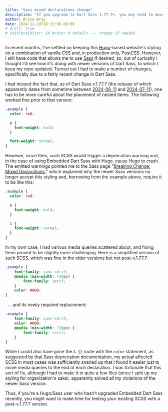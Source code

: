 ```yaml
---
title: "Sass mixed declarations change"
description: "If you upgrade to Dart Sass 1.77.7+, you may need to move around some nested items in your styling."
author: Bryce Wray
date: 2024-11-18T16:15:00-06:00
# draft: true
# initTextEditor: iA Writer # default --- change if needed
---
```


In recent months, I've settled on keeping this [Hugo](https://gohugo.io)-based website's styling on a combination of vanilla CSS and, in production only, [PostCSS](https://postcss.org). However, I still have code that allows me to use [Sass](https://sass-lang.com) if desired; so, out of curiosity I thought I'd see how it's doing with newer versions of Dart Sass, to which I keep my repo updated. Turned out I had to make a number of changes, specifically due to a fairly recent change in Dart Sass.

<!--more-->

I had missed the fact that, as of Dart Sass v.1.77.7 (the release of which apparently dates from sometime between [2024-06-11](https://github.com/sass/dart-sass/releases/tag/1.77.5) and [2024-07-11](https://github.com/sass/dart-sass/releases/tag/1.77.8)), one has to be more careful about the placement of nested items. The following worked fine prior to that version:

```scss
.example {
  color: red;

  a {
    font-weight: bold;
  }

  font-weight: normal;
}
```

However, since then, such SCSS would trigger a deprecation warning and, in the case of using Embedded Dart Sass with Hugo, cause Hugo to crash. The emitted warnings pointed me to the Sass page "[Breaking Change: Mixed Declarations](https://sass-lang.com/documentation/breaking-changes/mixed-decls/)," which explained why the newer Sass versions no longer accept this styling and, borrowing from the example above, require it to be like this:

```scss
.example {
  color: red;

  a {
    font-weight: bold;
  }

  & {
    font-weight: normal;
  }
}
```

In my own case, I had various media queries scattered about, and fixing them proved to be slightly more challenging. Here is a simplified version of such SCSS, which was fine in the older versions but not post-v.1.77.7:

```scss
.example {
	font-family: sans-serif;
	@media (min-width: 720px) {
		font-family: serif;
	}
	color: #000;
}
```

. . . and its newly required replacement:

```scss
.example {
	font-family: sans-serif;
	color: #000;
	@media (min-width: 720px) {
		font-family: serif;
	}
}
```

While I could also have gone the `& {}` route with the `color` statement, as suggested by that Sass deprecation documentation, my actual affected SCSS in most cases was sufficiently snarled up that I found it easier just to move media queries to the end of each declaration. I was fortunate that this sort of fix, although I had to make it in quite a few files (since I split up my styling for organization's sake), apparently solved all my violations of the newer Sass version.

Thus, if you're a Hugo/Sass user who hasn't upgraded Embedded Dart Sass recently, you might want to make time for testing your existing SCSS with a post-v.1.77.7 version.
